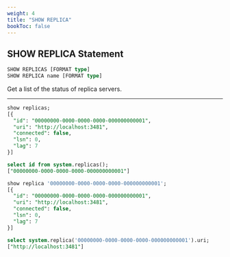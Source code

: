 ```yaml
---
weight: 4
title: "SHOW REPLICA"
bookToc: false
---
```


## SHOW REPLICA Statement

```SQL
SHOW REPLICAS [FORMAT type]
SHOW REPLICA name [FORMAT type]
```

Get a list of the status of replica servers.

---

```SQL
show replicas;
[{
  "id": "00000000-0000-0000-0000-000000000001",
  "uri": "http://localhost:3481",
  "connected": false,
  "lsn": 0,
  "lag": 7
}]

select id from system.replicas();
["00000000-0000-0000-0000-000000000001"]

show replica '00000000-0000-0000-0000-000000000001';
[{
  "id": "00000000-0000-0000-0000-000000000001",
  "uri": "http://localhost:3481",
  "connected": false,
  "lsn": 0,
  "lag": 7
}]

select system.replica('00000000-0000-0000-0000-000000000001').uri;
["http://localhost:3481"]
```
